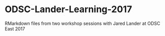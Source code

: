 # ODSC-Lander-Learning-2017
RMarkdown files from two workshop sessions with Jared Lander at ODSC East 2017
